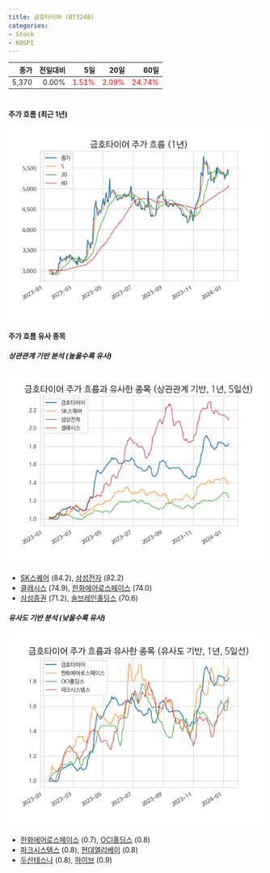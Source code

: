```yaml
---
title: 금호타이어 (073240)
categories:
- Stock
- KOSPI
---
```


|종가|전일대비|5일|20일|60일|
|---:|-------:|--:|---:|---:|
|5,370|0.00%|<span style="color: red">1.51%</span>|<span style="color: red">2.09%</span>|<span style="color: red">24.74%</span>|

<!-- more -->
#
#### 주가 흐름 (최근 1년)
![073240](/assets/images/stock/073240.png)


#### 주가 흐름 유사 종목


##### 상관관계 기반 분석 (높을수록 유사)
![073240](/assets/images/stock/073240_corr.png)
- [SK스퀘어](/402340/) (84.2), [삼성전자](/005930/) (82.2)
- [클래시스](/214150/) (74.9), [한화에어로스페이스](/012450/) (74.0)
- [삼성증권](/016360/) (71.2), [솔브레인홀딩스](/036830/) (70.6)


##### 유사도 기반 분석 (낮을수록 유사)	
![073240](/assets/images/stock/073240_sim.png)
- [한화에어로스페이스](/012450/) (0.7), [OCI홀딩스](/010060/) (0.8)
- [파크시스템스](/140860/) (0.8), [현대엘리베이](/017800/) (0.8)
- [두산테스나](/131970/) (0.8), [하이브](/352820/) (0.9)